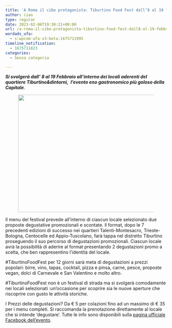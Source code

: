 ```yaml
---
title: 'A Roma il cibo protagonista: Tiburtino Food Fest dall’8 al 19 febbraio'
author: ciao
type: regular
date: 2023-02-06T19:30:21+00:00
url: /a-roma-il-cibo-protagonista-tiburtino-food-fest-dall8-al-19-febbraio/
wordads_ufa:
  - s:wpcom-ufa-v3-beta:1675711995
timeline_notification:
  - 1675711823
categories:
  - Senza categoria

---
```

**_Si svolgerà dall&#8217; 8 al 19 Febbraio all&#8217;interno dei locali aderenti del quartiere Tiburtino&dintorni,  l&#8217;evento eno gastronomico più goloso della Capitale_**. <figure class="wp-block-image aligncenter size-large is-resized">

<img loading="lazy" decoding="async" src="images/wp-content/uploads/2023/02/322734147_1217028132357716_4266921258627687078_n.jpg?w=1024" alt="" class="wp-image-2433" width="496" height="367" /> </figure> 

Il menu del festival prevede all&#8217;interno di ciascun locale selezionato due proposte degustative promozionali e scontate. ll format, dopo le 7 precedenti edizioni di successo nei quartieri Talenti-Montesacro, Trieste- Bologna, Centocelle ed Appio-Tuscolano, farà tappa nel distretto Tiburtino proseguendo il suo percorso di degustazioni promozionali. Ciascun locale avrà la possibilità di aderire al format presentando 2 degustazioni promo a scelta, che ben rappresentino l&#8217;identità del locale.

#TiburtinoFoodFest per 12 giorni sarà meta di degustazioni a prezzi popolari: birre, vino, tapas, cocktail, pizza e pinsa, carne, pesce, proposte vegan, dolci di Carnevale e San Valentino e molto altro.

#TiburtinoFoodFest non è un festival di strada ma si svolgerà comodamente nei locali selezionati :un&#8217;occasione per scoprire sia le nuove aperture che riscoprire con gusto le attività storiche.

I Prezzi delle degustazioni? Da € 5 per colazioni fino ad un massimo di € 35 per i menu completi. Si raccomanda la prenotazione direttamente al locale che si intende &#8216;degustare&#8217;. Tutte le info sono disponibili sulla <a href="https://www.facebook.com/ciaksicucina" target="_blank" rel="noreferrer noopener">pagina ufficiale Facebook dell&#8217;evento</a>.